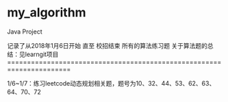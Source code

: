 # my_algorithm

Java Project

记录了从2018年1月6日开始 直至 校招结束 所有的算法练习题
关于算法题的总结：见learngit项目
====================================================================== 

1/6~1/7：练习leetcode动态规划相关题，题号为10、32、44、53、62、63、64、70、72
 
